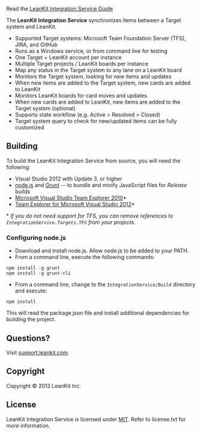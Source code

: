 Read the [LeanKit Integration Service Guide](https://support.leankit.com/entries/28393486-LeanKit-Integration-Service-Guide)

The **LeanKit Integration Service** synchronizes items between a Target system and LeanKit.

- Supported Target systems: Microsoft Team Foundation Server (TFS), JIRA, and GitHub
- Runs as a Windows service, or from command line for testing
- One Target + LeanKit account per instance
- Multiple Target projects / LeanKit boards per instance
- Map any status in the Target system to any lane on a LeanKit board
- Monitors the Target system, looking for new items and updates
- When new items are added to the Target system, new cards are added to LeanKit
- Monitors LeanKit boards for card moves and updates
- When new cards are added to LeanKit, new items are added to the Target system (optional)
- Supports state workflow (e.g. Active > Resolved > Closed)
- Target system query to check for new/updated items can be fully customized

## Building

To build the LeanKit Integration Service from source, you will need the following:

- Visual Studio 2012 with Update 3, or higher
- [node.js](http://nodejs.org/) and [Grunt](http://gruntjs.com/) -- to bundle and minify JavaScript files for *Release* builds
- [Microsoft Visual Studio Team Explorer 2010](http://www.microsoft.com/en-us/download/details.aspx?id=329)\*
- [Team Explorer for Microsoft Visual Studio 2012](http://www.microsoft.com/en-us/download/details.aspx?id=30656)\*

\* *If you do not need support for TFS, you can remove references to `IntegrationService.Targets.TFS` from your projects.*

### Configuring node.js

- Download and install node.js. Allow node.js to be added to your PATH.
- From a command line, execute the following commands:

```
npm install -g grunt
npm install -g grunt-cli
```

- From a command line, change to the `IntegrationService/Build` directory and execute:

```
npm install
```

This will read the package.json file and install additional dependencies for building the project.
	
## Questions?

Visit [support.leankit.com](http://support.leankit.com).

## Copyright

Copyright &copy; 2013 LeanKit Inc.

## License

LeanKit Integration Service is licensed under [MIT](http://www.opensource.org/licenses/mit-license.php). Refer to license.txt for more information.